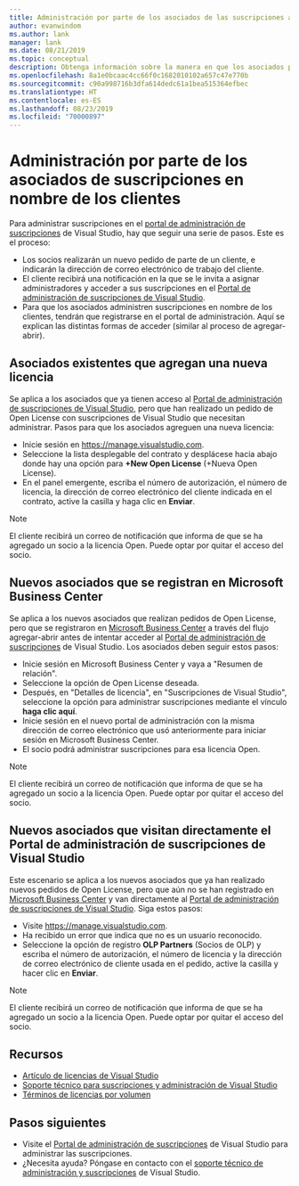 ```yaml
---
title: Administración por parte de los asociados de las suscripciones a Visual Studio para los clientes | Microsoft Docs
author: evanwindom
ms.author: lank
manager: lank
ms.date: 08/21/2019
ms.topic: conceptual
description: Obtenga información sobre la manera en que los asociados pueden administrar las suscripciones a Visual Studio para los clientes.
ms.openlocfilehash: 8a1e0bcaac4cc66f0c1682010102a657c47e770b
ms.sourcegitcommit: c90a998716b3dfa614dedc61a1bea515364efbec
ms.translationtype: HT
ms.contentlocale: es-ES
ms.lasthandoff: 08/23/2019
ms.locfileid: "70000897"
---
```

# <a name="partners-managing-subscriptions-on-behalf-of-customers"></a>Administración por parte de los asociados de suscripciones en nombre de los clientes
Para administrar suscripciones en el [portal de administración de suscripciones](https://manage.visualstudio.com) de Visual Studio, hay que seguir una serie de pasos. Este es el proceso:
- Los socios realizarán un nuevo pedido de parte de un cliente, e indicarán la dirección de correo electrónico de trabajo del cliente.
- El cliente recibirá una notificación en la que se le invita a asignar administradores y acceder a sus suscripciones en el [Portal de administración de suscripciones de Visual Studio](https://manage.visualstudio.com).
- Para que los asociados administren suscripciones en nombre de los clientes, tendrán que registrarse en el portal de administración. Aquí se explican las distintas formas de acceder (similar al proceso de agregar-abrir).

## <a name="existing-partners-adding-a-new-license"></a>Asociados existentes que agregan una nueva licencia
Se aplica a los asociados que ya tienen acceso al [Portal de administración de suscripciones de Visual Studio](https://manage.visualstudio.com), pero que han realizado un pedido de Open License con suscripciones de Visual Studio que necesitan administrar.  Pasos para que los asociados agreguen una nueva licencia:
- Inicie sesión en https://manage.visualstudio.com.
- Seleccione la lista desplegable del contrato y desplácese hacia abajo donde hay una opción para **+New Open License** (+Nueva Open License).
- En el panel emergente, escriba el número de autorización, el número de licencia, la dirección de correo electrónico del cliente indicada en el contrato, active la casilla y haga clic en **Enviar**.

> [!NOTE]
> El cliente recibirá un correo de notificación que informa de que se ha agregado un socio a la licencia Open. Puede optar por quitar el acceso del socio.

## <a name="new-partners-who-register-on-the-volume-licensing-service-center-vlsc"></a>Nuevos asociados que se registran en Microsoft Business Center
Se aplica a los nuevos asociados que realizan pedidos de Open License, pero que se registraron en [Microsoft Business Center](https://www.microsoft.com/Licensing/servicecenter/default.aspx) a través del flujo agregar-abrir antes de intentar acceder al [Portal de administración de suscripciones](https://manage.visualstudio.com) de Visual Studio. Los asociados deben seguir estos pasos:
- Inicie sesión en Microsoft Business Center y vaya a "Resumen de relación".
- Seleccione la opción de Open License deseada.
- Después, en "Detalles de licencia", en "Suscripciones de Visual Studio", seleccione la opción para administrar suscripciones mediante el vínculo **haga clic aquí**.
- Inicie sesión en el nuevo portal de administración con la misma dirección de correo electrónico que usó anteriormente para iniciar sesión en Microsoft Business Center.
- El socio podrá administrar suscripciones para esa licencia Open.

> [!NOTE]
> El cliente recibirá un correo de notificación que informa de que se ha agregado un socio a la licencia Open. Puede optar por quitar el acceso del socio.


## <a name="new-partners-visiting-the-visual-studio-subscriptions-administration-portal-directly"></a>Nuevos asociados que visitan directamente el Portal de administración de suscripciones de Visual Studio
Este escenario se aplica a los nuevos asociados que ya han realizado nuevos pedidos de Open License, pero que aún no se han registrado en [Microsoft Business Center](https://www.microsoft.com/Licensing/servicecenter/default.aspx) y van directamente al [Portal de administración de suscripciones de Visual Studio](https://manage.visualstudio.com).  Siga estos pasos:
- Visite https://manage.visualstudio.com.
- Ha recibido un error que indica que no es un usuario reconocido.
- Seleccione la opción de registro **OLP Partners** (Socios de OLP) y escriba el número de autorización, el número de licencia y la dirección de correo electrónico de cliente usada en el pedido, active la casilla y hacer clic en **Enviar**.

> [!NOTE]
> El cliente recibirá un correo de notificación que informa de que se ha agregado un socio a la licencia Open. Puede optar por quitar el acceso del socio.

## <a name="resources"></a>Recursos
- [Artículo de licencias de Visual Studio](https://aka.ms/vslicensing)
- [Soporte técnico para suscripciones y administración de Visual Studio](https://visualstudio.microsoft.com/support/support-overview-vs)
- [Términos de licencias por volumen](https://www.microsoft.com/licensing/product-licensing/products.aspx)

## <a name="next-steps"></a>Pasos siguientes
- Visite el [Portal de administración de suscripciones](https://manage.visualstudio.com) de Visual Studio para administrar las suscripciones.
- ¿Necesita ayuda? Póngase en contacto con el [soporte técnico de administración y suscripciones](https://visualstudio.microsoft.com/support/support-overview-vs) de Visual Studio.